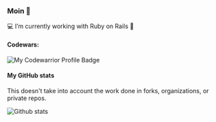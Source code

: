 ### Moin 👋

💻 I’m currently working with Ruby on Rails 💎

<!--
**Makapre/Makapre** is a ✨ _special_ ✨ repository because its `README.md` (this file) appears on your GitHub profile.

Here are some ideas to get you started:

- 🔭 I’m currently working on ...
- 🌱 I’m currently learning ...
- 👯 I’m looking to collaborate on ...
- 🤔 I’m looking for help with ...
- 💬 Ask me about ...
- 📫 How to reach me: ...
- 😄 Pronouns: ...
- ⚡ Fun fact: ...
-->

#### Codewars:

![My Codewarrior Profile Badge](https://www.codewars.com/users/Makapre/badges/small)

#### My GitHub stats

This doesn't take into account the work done in forks, organizations, or private repos.

![Github stats](https://github-readme-stats.vercel.app/api?username=makapre&show_icons=true)
